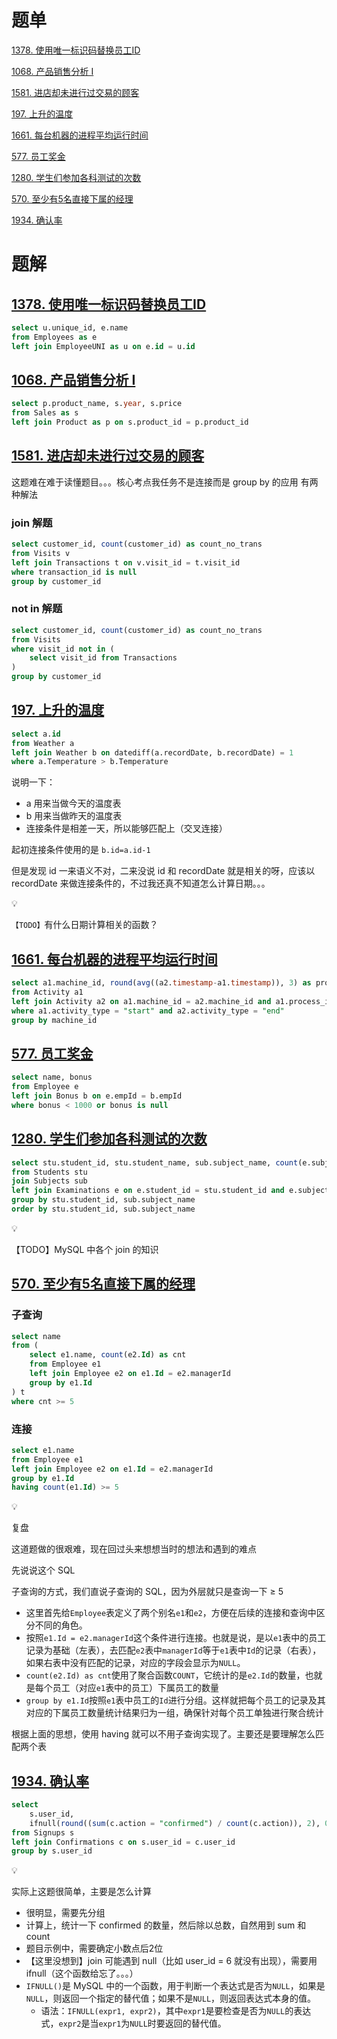 # 题单

[1378. 使用唯一标识码替换员工ID](https://leetcode.cn/problems/replace-employee-id-with-the-unique-identifier/)

[1068. 产品销售分析 I](https://leetcode.cn/problems/product-sales-analysis-i/)

[1581. 进店却未进行过交易的顾客](https://leetcode.cn/problems/customer-who-visited-but-did-not-make-any-transactions/)

[197. 上升的温度](https://leetcode.cn/problems/rising-temperature/)

[1661. 每台机器的进程平均运行时间](https://leetcode.cn/problems/average-time-of-process-per-machine/)

[577. 员工奖金](https://leetcode.cn/problems/employee-bonus/)

[1280. 学生们参加各科测试的次数](https://leetcode.cn/problems/students-and-examinations/)

[570. 至少有5名直接下属的经理](https://leetcode.cn/problems/managers-with-at-least-5-direct-reports/)

[1934. 确认率](https://leetcode.cn/problems/confirmation-rate/)

# 题解

## [1378. 使用唯一标识码替换员工ID](https://leetcode.cn/problems/replace-employee-id-with-the-unique-identifier/)

```sql
select u.unique_id, e.name
from Employees as e
left join EmployeeUNI as u on e.id = u.id
```

## [1068. 产品销售分析 I](https://leetcode.cn/problems/product-sales-analysis-i/)

```sql
select p.product_name, s.year, s.price
from Sales as s
left join Product as p on s.product_id = p.product_id
```

## [1581. 进店却未进行过交易的顾客](https://leetcode.cn/problems/customer-who-visited-but-did-not-make-any-transactions/)

这题难在难于读懂题目。。。核心考点我任务不是连接而是 group by 的应用 有两种解法

### join 解题

```sql
select customer_id, count(customer_id) as count_no_trans
from Visits v
left join Transactions t on v.visit_id = t.visit_id
where transaction_id is null
group by customer_id
```

### not in 解题

```sql
select customer_id, count(customer_id) as count_no_trans
from Visits
where visit_id not in (
    select visit_id from Transactions
)
group by customer_id
```

## [197. 上升的温度](https://leetcode.cn/problems/rising-temperature/)

```sql
select a.id
from Weather a
left join Weather b on datediff(a.recordDate, b.recordDate) = 1
where a.Temperature > b.Temperature
```

说明一下：

- a 用来当做今天的温度表
- b 用来当做昨天的温度表
- 连接条件是相差一天，所以能够匹配上（交叉连接）

起初连接条件使用的是 `b.id=a.id-1`

但是发现 id 一来语义不对，二来没说 id 和 recordDate 就是相关的呀，应该以 recordDate 来做连接条件的，不过我还真不知道怎么计算日期。。。

<aside> 💡

`【TODO】`有什么日期计算相关的函数？

</aside>

## [1661. 每台机器的进程平均运行时间](https://leetcode.cn/problems/average-time-of-process-per-machine/)

```sql
select a1.machine_id, round(avg((a2.timestamp-a1.timestamp)), 3) as processing_time
from Activity a1
left join Activity a2 on a1.machine_id = a2.machine_id and a1.process_id = a2.process_id
where a1.activity_type = "start" and a2.activity_type = "end"
group by machine_id
```

## [577. 员工奖金](https://leetcode.cn/problems/employee-bonus/)

```sql
select name, bonus
from Employee e
left join Bonus b on e.empId = b.empId
where bonus < 1000 or bonus is null
```

## [1280. 学生们参加各科测试的次数](https://leetcode.cn/problems/students-and-examinations/)

```sql
select stu.student_id, stu.student_name, sub.subject_name, count(e.subject_name) as attended_exams
from Students stu
join Subjects sub
left join Examinations e on e.student_id = stu.student_id and e.subject_name = sub.subject_name
group by stu.student_id, sub.subject_name
order by stu.student_id, sub.subject_name
```

<aside> 💡

【TODO】MySQL 中各个 join 的知识

</aside>

## [570. 至少有5名直接下属的经理](https://leetcode.cn/problems/managers-with-at-least-5-direct-reports/)

### 子查询

```sql
select name
from (
    select e1.name, count(e2.Id) as cnt
    from Employee e1
    left join Employee e2 on e1.Id = e2.managerId
    group by e1.Id
) t
where cnt >= 5
```

### 连接

```sql
select e1.name
from Employee e1
left join Employee e2 on e1.Id = e2.managerId
group by e1.Id
having count(e1.Id) >= 5
```

<aside> 💡

复盘

这道题做的很艰难，现在回过头来想想当时的想法和遇到的难点

先说说这个 SQL

子查询的方式，我们直说子查询的 SQL，因为外层就只是查询一下 ≥ 5

- 这里首先给`Employee`表定义了两个别名`e1`和`e2`，方便在后续的连接和查询中区分不同的角色。
- 按照`e1.Id = e2.managerId`这个条件进行连接。也就是说，是以`e1`表中的员工记录为基础（左表），去匹配`e2`表中`managerId`等于`e1`表中`Id`的记录（右表），如果右表中没有匹配的记录，对应的字段会显示为`NULL`。
- `count(e2.Id) as cnt`使用了聚合函数`COUNT`，它统计的是`e2.Id`的数量，也就是每个员工（对应`e1`表中的员工）下属员工的数量
- `group by e1.Id`按照`e1`表中员工的`Id`进行分组。这样就把每个员工的记录及其对应的下属员工数量统计结果归为一组，确保针对每个员工单独进行聚合统计

根据上面的思想，使用 having 就可以不用子查询实现了。主要还是要理解怎么匹配两个表

</aside>

## [1934. 确认率](https://leetcode.cn/problems/confirmation-rate/)

```sql
select 
    s.user_id,
    ifnull(round((sum(c.action = "confirmed") / count(c.action)), 2), 0.00) as confirmation_rate
from Signups s
left join Confirmations c on s.user_id = c.user_id
group by s.user_id
```

<aside> 💡

实际上这题很简单，主要是怎么计算

- 很明显，需要先分组
- 计算上，统计一下 confirmed 的数量，然后除以总数，自然用到 sum 和 count
- 题目示例中，需要确定小数点后2位
- 【这里没想到】join 可能遇到 null（比如 user_id = 6 就没有出现），需要用 ifnull（这个函数给忘了。。。）
- `IFNULL()`是 MySQL 中的一个函数，用于判断一个表达式是否为`NULL`，如果是`NULL`，则返回一个指定的替代值；如果不是`NULL`，则返回表达式本身的值。
  - 语法：`IFNULL(expr1, expr2)`，其中`expr1`是要检查是否为`NULL`的表达式，`expr2`是当`expr1`为`NULL`时要返回的替代值。 </aside>